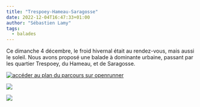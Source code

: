 ```yaml
---
title: "Trespoey-Hameau-Saragosse"
date: 2022-12-04T16:47:33+01:00
author: "Sébastien Lamy"
tags:
  - balades
---
```


Ce dimanche 4 décembre, le froid hivernal était au rendez-vous, mais aussi le soleil.
Nous avons proposé une balade à dominante urbaine, passant par les quartier Trespoey,
du Hameau, et de Saragosse.

<a href="https://www.openrunner.com/route-details/15900608" target="_blank" rel="external"><img src="parcours.jpg" max-width="100%" title="accéder au plan du parcours sur openrunner"></a>

![](1.jpg)

![](2.jpg)
